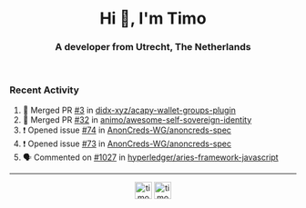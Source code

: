 <h1 align="center">Hi 👋, I'm Timo</h1>
<h3 align="center">A developer from Utrecht, The Netherlands</h3>
<br/>
<!-- https://github.com/rahuldkjain/github-profile-readme-generator --!>

<!--  <p align="left"><img src="https://github-readme-stats.vercel.app/api?username=timoglastra&show_icons=true&count_private=true&" alt="timoglastra" /></p> --!>

<!--
Github language stats
<p align="left"><img src="https://github-readme-stats.vercel.app/api/top-langs/?username=timoglastra&layout=compact" alt="timoglastra" /><p>
-->

<!-- Codestats language stats -->
<!-- <p align="left"><img src="https://codestats-readme.vercel.app/api/top-langs/?username=timoglastra&layout=compact&language_count=12" alt="timoglastra" /><p>    --!>
  
<h3>Recent Activity</h3>

<!--START_SECTION:activity-->
1. 🎉 Merged PR [#3](https://github.com/didx-xyz/acapy-wallet-groups-plugin/pull/3) in [didx-xyz/acapy-wallet-groups-plugin](https://github.com/didx-xyz/acapy-wallet-groups-plugin)
2. 🎉 Merged PR [#32](https://github.com/animo/awesome-self-sovereign-identity/pull/32) in [animo/awesome-self-sovereign-identity](https://github.com/animo/awesome-self-sovereign-identity)
3. ❗️ Opened issue [#74](https://github.com/AnonCreds-WG/anoncreds-spec/issues/74) in [AnonCreds-WG/anoncreds-spec](https://github.com/AnonCreds-WG/anoncreds-spec)
4. ❗️ Opened issue [#73](https://github.com/AnonCreds-WG/anoncreds-spec/issues/73) in [AnonCreds-WG/anoncreds-spec](https://github.com/AnonCreds-WG/anoncreds-spec)
5. 🗣 Commented on [#1027](https://github.com/hyperledger/aries-framework-javascript/issues/1027) in [hyperledger/aries-framework-javascript](https://github.com/hyperledger/aries-framework-javascript)
<!--END_SECTION:activity-->

---

<p align="center">
<a href="https://twitter.com/timoglastra" target="blank"><img align="center" src="https://cdn.jsdelivr.net/npm/simple-icons@3.0.1/icons/twitter.svg" alt="timoglastra" height="30" width="30" /></a>
<a href="https://linkedin.com/in/timoglastra" target="blank"><img align="center" src="https://cdn.jsdelivr.net/npm/simple-icons@3.0.1/icons/linkedin.svg" alt="timoglastra" height="30" width="30" /></a>
</p>



